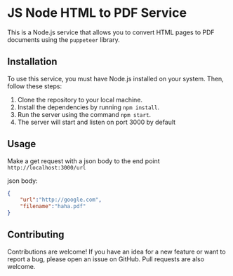 # JS Node HTML to PDF Service

This is a Node.js service that allows you to convert HTML pages to PDF documents using the `puppeteer` library.

## Installation

To use this service, you must have Node.js installed on your system. Then, follow these steps:

1. Clone the repository to your local machine.
2. Install the dependencies by running `npm install`.
3. Run the server using the command `npm start`.
4. The server will start and listen on port 3000 by default

## Usage

Make a get request with a json body to the end point `http://localhost:3000/url`

json body:

```json
{
    "url":"http://google.com",
    "filename":"haha.pdf"
}
```

## Contributing

Contributions are welcome! If you have an idea for a new feature or want to report a bug, please open an issue on GitHub. Pull requests are also welcome.
